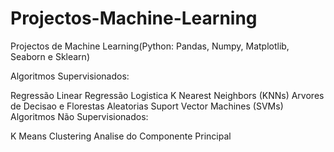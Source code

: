 # Projectos-Machine-Learning
Projectos de Machine Learning(Python: Pandas, Numpy, Matplotlib, Seaborn e Sklearn)

Algoritmos Supervisionados:

Regressão Linear
Regressão Logistica
K Nearest Neighbors (KNNs)
Arvores de Decisao e Florestas Aleatorias
Suport Vector Machines (SVMs)
Algoritmos Não Supervisionados:

K Means Clustering
Analise do Componente Principal
